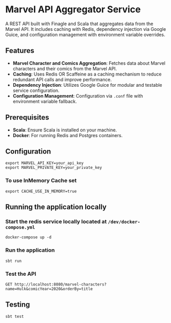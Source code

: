 # Marvel API Aggregator Service

A REST API built with Finagle and Scala that aggregates data from the Marvel API. It includes caching with Redis, dependency injection via Google Guice, and configuration management with environment variable overrides.

## Features

- **Marvel Character and Comics Aggregation**: Fetches data about Marvel characters and their comics from the Marvel API.
- **Caching**: Uses Redis OR Scaffeine as a caching mechanism to reduce redundant API calls and improve performance.
- **Dependency Injection**: Utilizes Google Guice for modular and testable service configuration.
- **Configuration Management**: Configuration via `.conf` file with environment variable fallback.

## Prerequisites

- **Scala**: Ensure Scala is installed on your machine.
- **Docker**: For running Redis and Postgres containers.

## Configuration

```
export MARVEL_API_KEY=your_api_key
export MARVEL_PRIVATE_KEY=your_private_key
```

### To use InMemory Cache set
```
export CACHE_USE_IN_MEMORY=true
```

## Running the application locally

### Start the redis service locally located at `/dev/docker-compose.yml`
```
docker-compose up -d
```

### Run the application
```
sbt run
```

### Test the API
```
GET http://localhost:8080/marvel-characters?name=Hulk&comicYear=2020&orderBy=title
```

## Testing
`sbt test`

